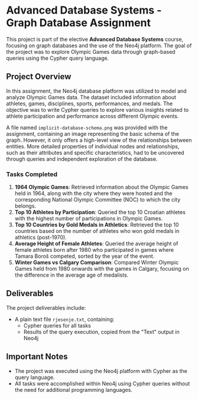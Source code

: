 # Advanced Database Systems - Graph Database Assignment

This project is part of the elective **Advanced Database Systems** course, focusing on graph databases and the use of the Neo4j platform. The goal of the project was to explore Olympic Games data through graph-based queries using the Cypher query language.

## Project Overview

In this assignment, the Neo4j database platform was utilized to model and analyze Olympic Games data. The dataset included information about athletes, games, disciplines, sports, performances, and medals. The objective was to write Cypher queries to explore various insights related to athlete participation and performance across different Olympic events.

A file named `implicit-database-schema.png` was provided with the assignment, containing an image representing the basic schema of the graph. However, it only offers a high-level view of the relationships between entities. More detailed properties of individual nodes and relationships, such as their attributes and specific characteristics, had to be uncovered through queries and independent exploration of the database.

### Tasks Completed

1. **1964 Olympic Games**: Retrieved information about the Olympic Games held in 1964, along with the city where they were hosted and the corresponding National Olympic Committee (NOC) to which the city belongs.
2. **Top 10 Athletes by Participation**: Queried the top 10 Croatian athletes with the highest number of participations in Olympic Games.
3. **Top 10 Countries by Gold Medals in Athletics**: Retrieved the top 10 countries based on the number of athletes who won gold medals in athletics (post-1970).
4. **Average Height of Female Athletes**: Queried the average height of female athletes born after 1980 who participated in games where Tamara Boroš competed, sorted by the year of the event.
5. **Winter Games vs Calgary Comparison**: Compared Winter Olympic Games held from 1980 onwards with the games in Calgary, focusing on the difference in the average age of medalists.

## Deliverables

The project deliverables include:
- A plain text file `rjesenje.txt`, containing:
  - Cypher queries for all tasks
  - Results of the query execution, copied from the "Text" output in Neo4j

## Important Notes

- The project was executed using the Neo4j platform with Cypher as the query language.
- All tasks were accomplished within Neo4j using Cypher queries without the need for additional programming languages.
